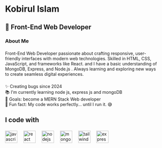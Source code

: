 <h1 align="left">Kobirul Islam</h1>

###

<h2 align="left">🌟 Front-End Web Developer</h2>

###

<h3 align="left">About Me</h3>

###

<p align="left">Front-End Web Developer passionate about crafting responsive, user-friendly interfaces with modern web technologies. Skilled in HTML, CSS, JavaScript, and frameworks like React. and I have a basic understanding of MongoDB, Express, and Node.js . Always learning and exploring new ways to create seamless digital experiences.</p>

###

<p align="left">✨ Creating bugs since 2024<br>📚 I'm currently learning node js, express js and mongoDB<br>🎯 Goals: become a MERN Stack Web developer <br>🎲 Fun fact: My code works perfectly... until I run it. 😅</p>

###

<h2 align="left">I code with</h2>

###

<div align="left">
  <img src="https://cdn.jsdelivr.net/gh/devicons/devicon/icons/javascript/javascript-original.svg" height="40" alt="javascript logo"  />
  <img width="12" />
  <img src="https://cdn.jsdelivr.net/gh/devicons/devicon/icons/react/react-original.svg" height="40" alt="react logo"  />
  <img width="12" />
  <img src="https://cdn.jsdelivr.net/gh/devicons/devicon/icons/nodejs/nodejs-original.svg" height="40" alt="nodejs logo"  />
  <img width="12" />
  <img src="https://cdn.jsdelivr.net/gh/devicons/devicon/icons/mongodb/mongodb-original.svg" height="40" alt="mongodb logo"  />
  <img width="12" />
  <img src="https://cdn.jsdelivr.net/gh/devicons/devicon/icons/tailwindcss/tailwindcss-original-wordmark.svg" height="40" alt="tailwindcss logo"  />
  <img width="12" />
  <img src="https://cdn.jsdelivr.net/gh/devicons/devicon/icons/express/express-original.svg" height="40" alt="express logo"  />
</div>

###
